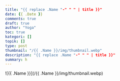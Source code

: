 ```yaml
---
title: "{{ replace .Name "-" " " | title }}"
date: {{ .Date }}
comments: true
draft: true
author: "Yoga"
toc: true
kategori: []
topik: []
type: post
thumbnail: "/{{ .Name }}/img/thumbnail.webp"
description: "{{ replace .Name "-" " " | title }}"
summary: h
---
```


<!--more-->

![{{ .Name }}](/{{ .Name }}/img/thumbnail.webp)
